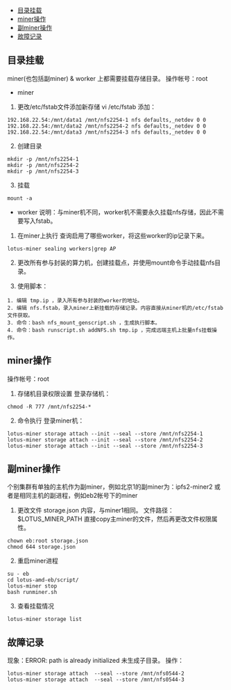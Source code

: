 
<!-- @import "[TOC]" {cmd="toc" depthFrom=1 depthTo=6 orderedList=false} -->

<!-- code_chunk_output -->

- [目录挂载](#目录挂载)
- [miner操作](#miner操作)
- [副miner操作](#副miner操作)
- [故障记录](#故障记录)

<!-- /code_chunk_output -->


## 目录挂载
miner(也包括副miner) & worker 上都需要挂载存储目录。
操作帐号：root

- miner
1. 更改/etc/fstab文件添加新存储
vi /etc/fstab 添加：
```
192.168.22.54:/mnt/data1 /mnt/nfs2254-1 nfs defaults,_netdev 0 0
192.168.22.54:/mnt/data2 /mnt/nfs2254-2 nfs defaults,_netdev 0 0
192.168.22.54:/mnt/data3 /mnt/nfs2254-3 nfs defaults,_netdev 0 0
```
2. 创建目录
```
mkdir -p /mnt/nfs2254-1
mkdir -p /mnt/nfs2254-2
mkdir -p /mnt/nfs2254-3
```
3. 挂载
```
mount -a
```

- worker
说明：与miner机不同，worker机不需要永久挂载nfs存储，因此不需要写入fstab。
1. 在miner上执行 查询启用了哪些worker，将这些worker的ip记录下来。
```
lotus-miner sealing workers|grep AP
```
2. 更改所有参与封装的算力机，创建挂载点，并使用mount命令手动挂载nfs目录。

3. 使用脚本：
```
1. 编辑 tmp.ip ，录入所有参与封装的worker的地址。
2. 编辑 nfs.fstab，录入miner上新挂载的存储记录。内容直接从miner机的/etc/fstab文件获取。
3. 命令：bash nfs_mount_genscript.sh ，生成执行脚本。
4. 命令：bash runscript.sh addNFS.sh tmp.ip ，完成远端主机上批量nfs挂载操作。
```

## miner操作
操作帐号：root
1. 存储机目录权限设置
登录存储机：
```
chmod -R 777 /mnt/nfs2254-*
```
2. 命令执行
登录miner机：
```
lotus-miner storage attach --init --seal --store /mnt/nfs2254-1
lotus-miner storage attach --init --seal --store /mnt/nfs2254-2
lotus-miner storage attach --init --seal --store /mnt/nfs2254-3
```

## 副miner操作
个别集群有单独的主机作为副miner，例如北京1的副miner为：ipfs2-miner2
或者是相同主机的副进程，例如eb2帐号下的miner
1. 更改文件 storage.json 内容，与miner1相同。
文件路径：$LOTUS_MINER_PATH
直接copy主miner的文件，然后再更改文件权限属性。
```
chown eb:root storage.json
chmod 644 storage.json
```

2. 重启miner进程
```
su - eb
cd lotus-amd-eb/script/
lotus-miner stop
bash runminer.sh
```

3. 查看挂载情况
```
lotus-miner storage list
```

## 故障记录
现象：ERROR: path is already initialized
未生成子目录。
操作：
```
lotus-miner storage attach  --seal --store /mnt/nfs0544-2
lotus-miner storage attach  --seal --store /mnt/nfs0544-3
```
